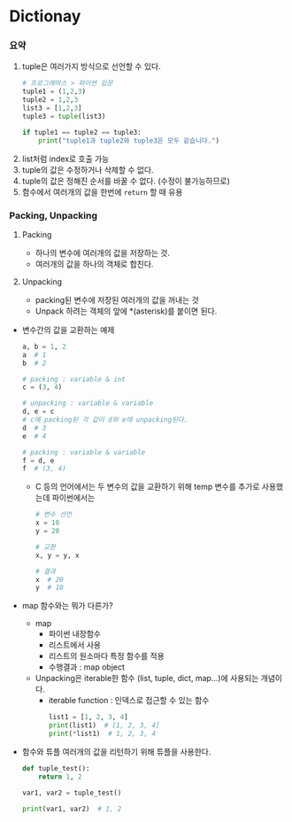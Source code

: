 # Dictionay 

### 요약
1. tuple은 여러가지 방식으로 선언할 수 있다.
    ```py
    # 프로그래머스 > 파이썬 입문
    tuple1 = (1,2,3)
    tuple2 = 1,2,3
    list3 = [1,2,3]
    tuple3 = tuple(list3)

    if tuple1 == tuple2 == tuple3:
        print("tuple1과 tuple2와 tuple3은 모두 같습니다.")
    ```
2. list처럼 index로 호출 가능
3. tuple의 값은 수정하거나 삭제할 수 없다.
4. tuple의 값은 정해진 순서를 바꿀 수 없다. (수정이 불가능하므로)
5. 함수에서 여러개의 값을 한번에 `return` 할 때 유용

### Packing, Unpacking
1. Packing
    * 하나의 변수에 여러개의 값을 저장하는 것.
    * 여러개의 값을 하나의 객체로 합친다.

2. Unpacking
    * packing된 변수에 저장된 여러개의 값을 꺼내는 것
    * Unpack 하려는 객체의 앞에 *(asterisk)를 붙이면 된다.

* 변수간의 값을 교환하는 예제
    ```py
    a, b = 1, 2
    a  # 1
    b  # 2
    ```
    ```py
    # packing : variable & int
    c = (3, 4)

    # unpacking : variable & variable
    d, e = c
    # c에 packing된 각 값이 d와 e에 unpacking된다.
    d  # 3
    e  # 4

    # packing : variable & variable
    f = d, e
    f  # (3, 4)
    ```

    * C 등의 언어에서는 두 변수의 값을 교환하기 위해 temp 변수를 추가로 사용했는데 파이썬에서는
        ```py
        # 변수 선언
        x = 10
        y = 20

        # 교환
        x, y = y, x

        # 결과
        x  # 20
        y  # 10
        ```

* map 함수와는 뭐가 다른가?
    * map
        * 파이썬 내장함수
        * 리스트에서 사용
        * 리스트의 원소마다 특정 함수를 적용
        * 수행결과 : map object
    * Unpacking은 iterable한 함수 (list, tuple, dict, map...)에 사용되는 개념이다.
        * iterable function : 인덱스로 접근할 수 있는 함수
            ```py
            list1 = [1, 2, 3, 4]
            print(list1)  # [1, 2, 3, 4]
            print(*list1)  # 1, 2, 3, 4
            ```

* 함수와 튜플
    여러개의 값을 리턴하기 위해 튜플을 사용한다.
    ```py
    def tuple_test():
        return 1, 2
    
    var1, var2 = tuple_test()

    print(var1, var2)  # 1, 2
    ```
